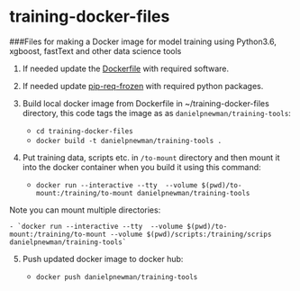 # training-docker-files
###Files for making a Docker image for model training using Python3.6, xgboost, fastText and other data science tools

1. If needed update the [Dockerfile](Dockerfile) with required software.

2. If needed update [pip-req-frozen](pip_req_frozen.txt) with required python packages.

3. Build local docker image from Dockerfile in ~/training-docker-files directory, this code tags the image as as `danielpnewman/training-tools`:

	- `cd training-docker-files`  
	- `docker build -t danielpnewman/training-tools .`

4. Put training data, scripts etc. in `/to-mount` directory and then mount it into the docker container when you build it using this command:

	- `docker run --interactive --tty  --volume $(pwd)/to-mount:/training/to-mount danielpnewman/training-tools`

Note you can mount multiple directories:

	- `docker run --interactive --tty  --volume $(pwd)/to-mount:/training/to-mount --volume $(pwd)/scripts:/training/scrips danielpnewman/training-tools`

5. Push updated docker image to docker hub:

	- `docker push danielpnewman/training-tools`